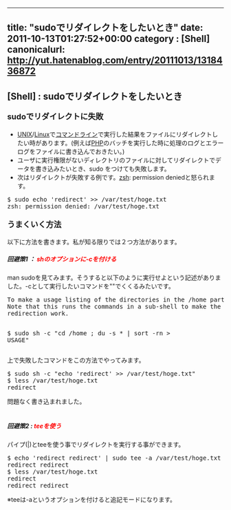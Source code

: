 
---
title: "sudoでリダイレクトをしたいとき"
date: 2011-10-13T01:27:52+00:00
category : [Shell]
canonicalurl: http://yut.hatenablog.com/entry/20111013/1318436872
---

## [Shell] : sudoでリダイレクトをしたいとき


<div class="section">
<h4><span class="deco" style="font-size:large;">sudoでリダイレクトに失敗</span></h4>

<ul>
<li><a class="keyword" href="http://d.hatena.ne.jp/keyword/UNIX">UNIX</a>/<a class="keyword" href="http://d.hatena.ne.jp/keyword/Linux">Linux</a>で<a class="keyword" href="http://d.hatena.ne.jp/keyword/%A5%B3%A5%DE%A5%F3%A5%C9%A5%E9%A5%A4%A5%F3">コマンドライン</a>で実行した結果をファイルにリダイレクトしたい時があります。(例えば<a class="keyword" href="http://d.hatena.ne.jp/keyword/PHP">PHP</a>のバッチを実行した時に処理のログとエラーログをファイルに書き込んでおきたい。)</li>
<li>ユーザに実行権限がないディレクトリのファイルに対してリダイレクトでデータを書き込みたいとき、sudo をつけても失敗します。</li>
<li>次はリダイレクトが失敗する例です。<a class="keyword" href="http://d.hatena.ne.jp/keyword/zsh">zsh</a>: permission deniedと怒られます。</li>
</ul><pre class="code" data-lang="" data-unlink>$ sudo echo 'redirect' >> /var/test/hoge.txt  
zsh: permission denied: /var/test/hoge.txt</pre>
</div>
<div class="section">
<h4><span class="deco" style="font-size:large;">うまくいく方法</span></h4>
<p>以下に方法を書きます。私が知る限りでは２つ方法があります。</p>

<div class="section">
<h5>回避策1 ： <span class="deco" style="color:#FF0000;">shのオプションに-cを付ける</span></h5>
<p>man sudoを見てみます。そうすると以下のように実行せよという記述がありました。-cとして実行したいコマンドを""でくくるみたいです。</p>
<pre class="code" data-lang="" data-unlink>To make a usage listing of the directories in the /home partition.
Note that this runs the commands in a sub-shell to make the cd and file
redirection work.

$ sudo sh -c "cd /home ; du -s * | sort -rn > USAGE"</pre><p>上で失敗したコマンドをこの方法でやってみます。</p>
<pre class="code" data-lang="" data-unlink>$ sudo sh -c "echo 'redirect' >> /var/test/hoge.txt"
$ less /var/test/hoge.txt
redirect</pre><p>問題なく書き込まれました。<br />
<br />
</p>

</div>
<div class="section">
<h5>回避策2  :  <span class="deco" style="color:#FF0000;">teeを使う</span></h5>
<p>パイプ(|)とteeを使う事でリダイレクトを実行する事ができます。</p>
<pre class="code" data-lang="" data-unlink>$ echo 'redirect redirect' | sudo tee -a /var/test/hoge.txt
redirect redirect
$ less /var/test/hoge.txt
redirect
redirect redirect</pre><p>※teeは-aというオプションを付けると追記モードになります。</p>

</div>
</div>


